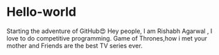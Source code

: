 # Hello-world
Starting the adventure of GitHub😍
Hey people,
I am Rishabh Agarwal , I love to do competitive programming.
Game of Thrones,how i met your mother and Friends are the best TV series ever.
